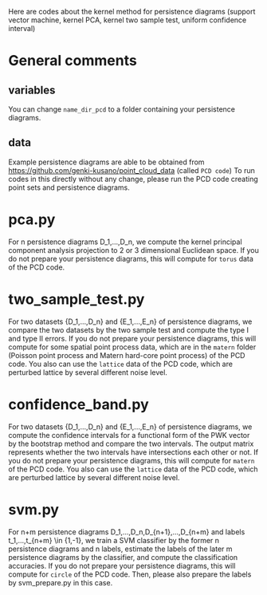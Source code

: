 Here are codes about the kernel method for persistence diagrams (support vector machine, kernel PCA, kernel two sample test, uniform confidence interval)

# General comments

## variables
You can change `name_dir_pcd` to a folder containing your persistence diagrams.

## data
Example persistence diagrams are able to be obtained from https://github.com/genki-kusano/point_cloud_data (called `PCD code`)
To run codes in this directly without any change, please run the PCD code creating point sets and persistence diagrams.

# pca.py
For n persistence diagrams D_1,...,D_n, we compute the kernel principal component analysis projection to 2 or 3 dimensional Euclidean space.
If you do not prepare your persistence diagrams, this will compute for `torus` data of the PCD code.

# two_sample_test.py
For two datasets {D_1,...,D_n} and {E_1,...,E_n} of persistence diagrams, we compare the two datasets by the two sample test and compute the type I and type II errors.
If you do not prepare your persistence diagrams, this will compute for some spatial point process data, which are in the `matern` folder (Poisson point process and Matern hard-core point process) of the PCD code.
You also can use the `lattice` data of the PCD code, which are perturbed lattice by several different noise level.

# confidence_band.py
For two datasets {D_1,...,D_n} and {E_1,...,E_n} of persistence diagrams, we compute the confidence intervals for a functional form of the PWK vector by the bootstrap method and compare the two intervals.
The output matrix represents whether the two intervals have intersections each other or not.
If you do not prepare your persistence diagrams, this will compute for `matern` of the PCD code.
You also can use the `lattice` data of the PCD code, which are perturbed lattice by several different noise level.

# svm.py
For n+m persistence diagrams D_1,...,D_n,D_{n+1},...,D_{n+m} and labels t_1,...,t_{n+m} \in {1,-1}, we train a SVM classifier by the former n persistence diagrams and n labels, estimate the labels of the later m persistence diagrams by the classifier, and compute the classification accuracies.
If you do not prepare your persistence diagrams, this will compute for `circle` of the PCD code.
Then, please also prepare the labels by svm_prepare.py in this case.
